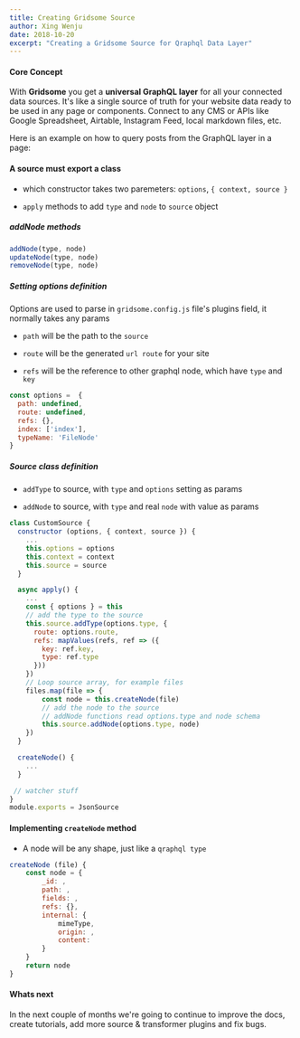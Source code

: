 ```yaml
---
title: Creating Gridsome Source
author: Xing Wenju
date: 2018-10-20
excerpt: "Creating a Gridsome Source for Qraphql Data Layer"
---
```


#### Core Concept

With **Gridsome** you get a **universal GraphQL layer** for all your connected data sources. It's like a single source of truth for your website data ready to be used in any page or components. Connect to any CMS or APIs like Google Spreadsheet, Airtable, Instagram Feed, local markdown files, etc.

Here is an example on how to query posts from the GraphQL layer in a page:

#### A source must export a class

+ which constructor takes two paremeters: `options`, `{ context, source }`

+ `apply` methods to add `type` and `node` to `source` object

##### addNode methods

```js
addNode(type, node)
updateNode(type, node)
removeNode(type, node)
```

##### Setting options definition

Options are used to parse in `gridsome.config.js` file's plugins field, it
normally takes any params

- `path` will be the path to the `source`

- `route` will be the generated `url route` for your site

- `refs` will be the reference to other graphql node, which have `type` and `key`

```js
const options =  {
  path: undefined,
  route: undefined,
  refs: {},
  index: ['index'],
  typeName: 'FileNode'
}
```

##### Source class definition

- `addType` to source, with `type` and `options` setting as params

- `addNode` to source, with `type` and real `node` with value as params


```js
class CustomSource {
  constructor (options, { context, source }) {
    ...
    this.options = options
    this.context = context
    this.source = source
  }

  async apply() {
    ...
    const { options } = this
    // add the type to the source
    this.source.addType(options.type, {
      route: options.route,
      refs: mapValues(refs, ref => ({
        key: ref.key,
        type: ref.type
      }))
    })
    // Loop source array, for example files
    files.map(file => {
        const node = this.createNode(file)
        // add the node to the source
        // addNode functions read options.type and node schema
        this.source.addNode(options.type, node)
    })
  }

  createNode() {
    ...
  }

 // watcher stuff
}
module.exports = JsonSource
```

#### Implementing `createNode` method

+ A node will be any shape, just like a `qraphql type`

```js
createNode (file) {
    const node = {
        _id: ,
        path: ,
        fields: ,
        refs: {},
        internal: {
            mimeType,
            origin: ,
            content:
        }
    }
    return node
}
```

#### Whats next

In the next couple of months we're going to continue to improve the docs, create tutorials, add more source & transformer plugins and fix bugs.

